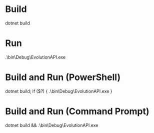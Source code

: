 # Build
dotnet build

# Run
.\bin\Debug\EvolutionAPI.exe

# Build and Run (PowerShell)
dotnet build; if ($?) { .\bin\Debug\EvolutionAPI.exe }

# Build and Run (Command Prompt)
dotnet build && .\bin\Debug\EvolutionAPI.exe